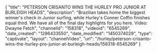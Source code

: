 {
    "title": "PETERSON CRISANTO WINS THE HURLEY PRO JUNIOR AT BURLEIGH HEADS",
    "description": "Brazilian takes home the biggest winner's check in Junior surfing, while Hurley's Conner Coffin finishes equal third. We have all of the final day highlights for you here. Video: Dwayne Fetch",
    "channelid": "158318",
    "videoid": "6545269",
    "date_created": "1296433550",
    "date_modified": "1450374029",
    "type": "captivate",
    "layout": "channelVideo",
    "url": "\/hurley\/peterson-crisanto-wins-the-hurley-pro-junior-at-burleigh-heads\/158318-6545269"
}